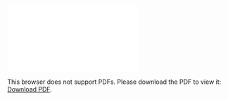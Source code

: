 <object data="christ-in-song/CIS1908pdfs/176.pdf" type="application/pdf" width="100%" height="1024px">
    <embed src="christ-in-song/CIS1908pdfs/176.pdf">
        <p>This browser does not support PDFs. Please download the PDF to view it: <a href="christ-in-song/CIS1908pdfs/176.pdf">Download PDF</a>.</p>
    </embed>
</object>
